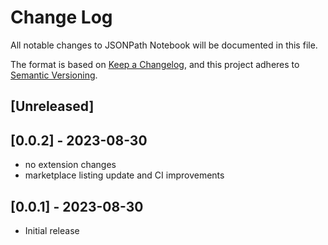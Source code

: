 # Change Log

All notable changes to JSONPath Notebook will be documented in this file.

The format is based on [Keep a Changelog](https://keepachangelog.com/en/1.0.0/),
and this project adheres to [Semantic Versioning](https://semver.org/spec/v2.0.0.html).

## [Unreleased]

## [0.0.2] - 2023-08-30

- no extension changes
- marketplace listing update and CI improvements

## [0.0.1] - 2023-08-30

- Initial release